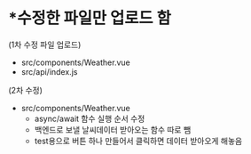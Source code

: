 # *수정한 파일만 업로드 함

(1차 수정 파일 업로드)
- src/components/Weather.vue
- src/api/index.js

(2차 수정)
- src/components/Weather.vue
  - async/await 함수 실행 순서 수정
  - 백엔드로 보낼 날씨데이터 받아오는 함수 따로 뺌
  - test용으로 버튼 하나 만들어서 클릭하면 데이터 받아오게 해놓음

